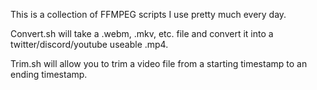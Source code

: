 This is a collection of FFMPEG scripts I use pretty much every day. 

Convert.sh will take a .webm, .mkv, etc. file and convert it into a twitter/discord/youtube useable .mp4.

Trim.sh will allow you to trim a video file from a starting timestamp to an ending timestamp.
